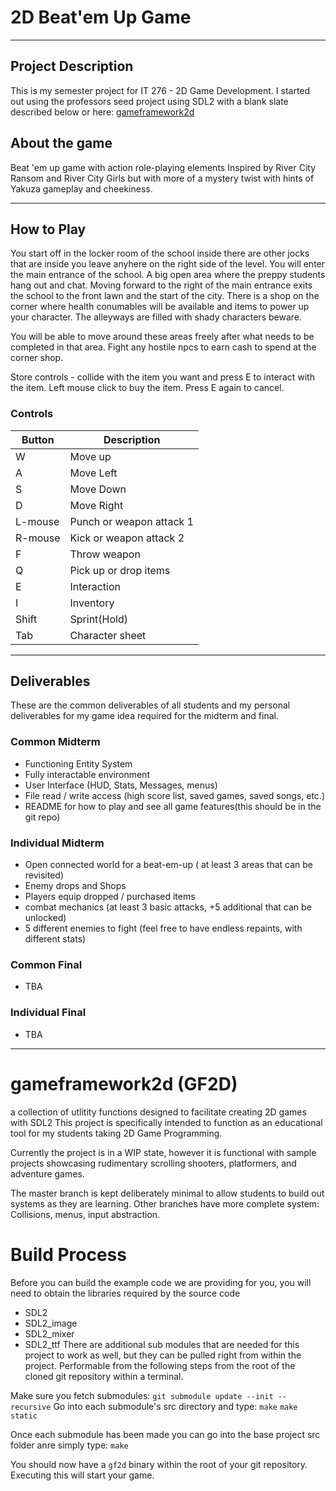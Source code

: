 # 2D Beat'em Up Game
***
## Project Description
This is my semester project for IT 276 - 2D Game Development. I started out using the professors seed project using SDL2 with a blank slate described below or here: [gameframework2d](https://github.com/engineerOfLies/gameframework2d "EngineerOfLies")

## About the game
Beat 'em up game with action role-playing elements Inspired by River City Ransom and River City Girls but with more of a mystery twist with hints of Yakuza gameplay and cheekiness.

***
## How to Play
You start off in the locker room of the school inside there are other jocks that are inside you leave anyhere on the right side of the level. You will enter the main entrance of the school. A big open area where the preppy students hang out and chat. Moving forward to the right of the main entrance exits the school to the front lawn and the start of the city. There is a shop on the corner where health conumables will be available and items to power up your character. The alleyways are filled with shady characters beware.

You will be able to move around these areas freely after what needs to be completed in that area. Fight any hostile npcs to earn cash to spend at the corner shop. 

Store controls - collide with the item you want and press E to interact with the item. Left mouse click to buy the item. Press E again to cancel.
### Controls
|Button|Description|
|------|-----------|
|W|Move up|
|A|Move Left|
|S|Move Down|
|D|Move Right|
|L-mouse|Punch or weapon attack 1|
|R-mouse|Kick  or weapon attack 2|
|F|Throw weapon|
|Q|Pick up or drop items|
|E|Interaction|
|I|Inventory|
|Shift|Sprint(Hold)|
|Tab|Character sheet|
***
## Deliverables

These are the common deliverables of all students and my personal deliverables for my game idea required for the midterm and final.
### Common Midterm
* Functioning Entity System
* Fully interactable environment
* User Interface (HUD, Stats, Messages, menus)
* File read / write access (high score list, saved games, saved songs, etc.)
* README for how to play and see all game features(this should be in the git repo)
### Individual Midterm
* Open connected world for a beat-em-up ( at least 3 areas that can be revisited)
* Enemy drops and Shops
* Players equip dropped / purchased items
* combat mechanics (at least 3 basic attacks, +5 additional that can be unlocked)
* 5 different enemies to fight (feel free to have endless repaints, with different stats)
### Common Final
* TBA
### Individual Final
* TBA
***

# gameframework2d (GF2D)
a collection of utlitity functions designed to facilitate creating 2D games with SDL2
This project is specifically intended to function as an educational tool for my students taking 2D Game Programming.

Currently the project is in a WIP state, however it is functional with sample projects showcasing rudimentary scrolling shooters,
platformers, and adventure games.

The master branch is kept deliberately minimal to allow students to build out systems as they are learning.
Other branches have more complete system: Collisions, menus, input abstraction.

# Build Process

Before you can build the example code we are providing for you, you will need to obtain the libraries required
by the source code
 - SDL2
 - SDL2_image
 - SDL2_mixer
 - SDL2_ttf
There are additional sub modules that are needed for this project to work as well, but they can be pulled right from within the project.
Performable from the following steps from the root of the cloned git repository within a terminal. 

Make sure you fetch submodules: `git submodule update --init --recursive`
Go into each submodule's src directory and type:
`make`
`make static`

Once each submodule has been made you can go into the base project src folder anre simply type:
`make`

You should now have a `gf2d` binary within the root of your git repository. Executing this will start your game.